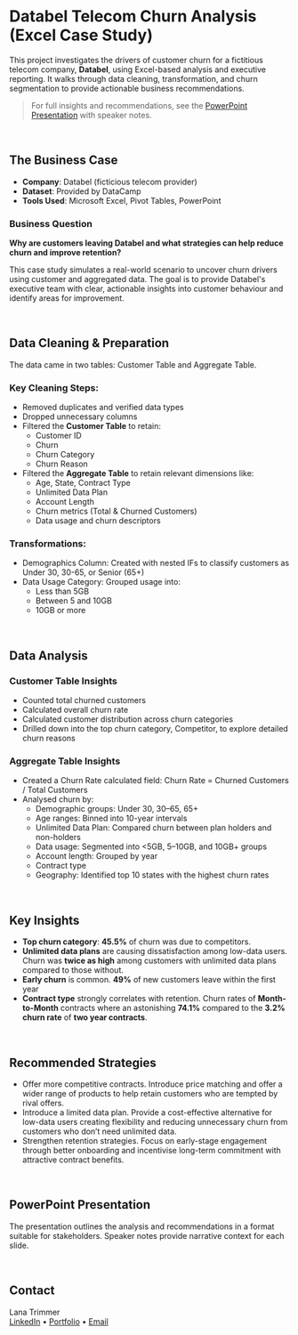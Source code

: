 # Databel Telecom Churn Analysis (Excel Case Study)

This project investigates the drivers of customer churn for a fictitious telecom company, **Databel**, using Excel-based analysis and executive reporting. It walks through data cleaning, transformation, and churn segmentation to provide actionable business recommendations.

> For full insights and recommendations, see the [PowerPoint Presentation](./Databel-churn-presentation.pdf) with speaker notes.
<br/>

## The Business Case
- **Company**: Databel (ficticious telecom provider)
- **Dataset**: Provided by DataCamp
- **Tools Used**: Microsoft Excel, Pivot Tables, PowerPoint

### Business Question

**Why are customers leaving Databel and what strategies can help reduce churn and improve retention?**

This case study simulates a real-world scenario to uncover churn drivers using customer and aggregated data. The goal is to provide Databel's executive team with clear, actionable insights into customer behaviour and identify areas for improvement.

<br/>

## Data Cleaning & Preparation
The data came in two tables: Customer Table and Aggregate Table.  

### **Key Cleaning Steps:**
- Removed duplicates and verified data types
- Dropped unnecessary columns
- Filtered the **Customer Table** to retain:
  - Customer ID
  - Churn
  - Churn Category
  - Churn Reason
- Filtered the **Aggregate Table** to retain relevant dimensions like:
  - Age, State, Contract Type
  - Unlimited Data Plan
  - Account Length
  - Churn metrics (Total & Churned Customers)
  - Data usage and churn descriptors
 
### **Transformations:**
- Demographics Column: Created with nested IFs to classify customers as Under 30, 30-65, or Senior (65+)
- Data Usage Category: Grouped usage into:
  - Less than 5GB
  - Between 5 and 10GB
  - 10GB or more

<br/>

## Data Analysis
### **Customer Table Insights**

- Counted total churned customers
- Calculated overall churn rate
- Calculated customer distribution across churn categories
- Drilled down into the top churn category, Competitor, to explore detailed churn reasons
 
### **Aggregate Table Insights**
- Created a Churn Rate calculated field:
Churn Rate = Churned Customers / Total Customers
- Analysed churn by:
  - Demographic groups: Under 30, 30–65, 65+
  - Age ranges: Binned into 10-year intervals
  - Unlimited Data Plan: Compared churn between plan holders and non-holders
  - Data usage: Segmented into <5GB, 5–10GB, and 10GB+ groups
  - Account length: Grouped by year
  - Contract type
  - Geography: Identified top 10 states with the highest churn rates

<br/>

## Key Insights

- **Top churn category**: **45.5%** of churn was due to competitors.
- **Unlimited data plans** are causing dissatisfaction among low-data users. Churn was **twice as high** among customers with unlimited data plans compared to those without.
- **Early churn** is common. **49%** of new customers leave within the first year
- **Contract type** strongly correlates with retention. Churn rates of **Month-to-Month** contracts where an astonishing **74.1%** compared to the **3.2% churn rate** of **two year contracts**. 

<br/>

## Recommended Strategies

- Offer more competitive contracts. Introduce price matching and offer a wider range of products to help retain customers who are tempted by rival offers.
- Introduce a limited data plan. Provide a cost-effective alternative for low-data users creating flexibility and reducing unnecessary churn from customers who don’t need unlimited data.
- Strengthen retention strategies. Focus on early-stage engagement through better onboarding and incentivise long-term commitment with attractive contract benefits.

<br/>

## PowerPoint Presentation

The presentation outlines the analysis and recommendations in a format suitable for stakeholders. Speaker notes provide narrative context for each slide.

<br/>

## Contact

Lana Trimmer<br/>
[LinkedIn](https://www.linkedin.com/in/lana-trimmer/) • [Portfolio](#) • [Email](lana.trimmer32@gmail.com)
